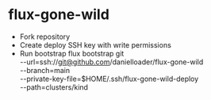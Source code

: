 # flux-gone-wild

- Fork repository
- Create deploy SSH key with write permissions
- Run bootstrap
    flux bootstrap git \
    --url=ssh://git@github.com/danielloader/flux-gone-wild \
    --branch=main \
    --private-key-file=$HOME/.ssh/flux-gone-wild-deploy \
    --path=clusters/kind

